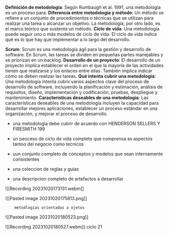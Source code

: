  **Definición de metodología**: Según Rumbaugh et al. 1991, una metodología es un proceso para.
 **Diferencia entre metodología y método**: Un método se refiere a un conjunto de procedimientos o técnicas que se utilizan para realizar una tarea o alcanzar un objetivo. La metodología, por otro lado, es el marco teórico que sustenta un método.
**Ciclo de vida**: Una metodología puede seguir uno o más modelos de ciclo de vida. El ciclo de vida indica qué es lo que hay que implementar a lo largo del desarrollo.

 **Scrum**: Scrum es una metodología ágil para la gestión y desarrollo de software. En Scrum, las tareas se dividen en pequeñas partes manejables y se priorizan en un backlog.
**Desarrollo de un proyecto**: El desarrollo de un proyecto implica establecer el orden en el que la mayoría de las actividades tienen que realizarse y los enlaces entre ellas. También implica indicar cómo se deben realizar las tareas.
**Qué intenta cubrir una metodología**: Una metodología intenta cubrir varios aspectos clave del proceso de desarrollo de software, incluyendo la planificación y estimación, análisis de requisitos, diseño, implementación y codificación, pruebas, despliegue y mantenimiento.
**Características deseables de una metodología**: Las características deseables de una metodología incluyen la capacidad para desarrollar mejores aplicaciones, establecer un proceso estándar en una organización, y mejorar el proceso de desarrollo.

+ una metodologia debe cubrir de acuerdo con HENDERSON SELLERS Y FIRESMITH 199

+ un peoceso de ciclo de vida completo que comprensa as aspectos tantoo del negocio como tecnicos

+ uun conjunto completo de conceptos y modelos  que sean internamente consistentes

+ una coleccion de reglas y guias
+ una descripcion completo de artefactos a desarrollar


![[Recording 20231020173131.webm]]

![[Pasted image 20231020175813.png]]

		metodlogias orientadas a ojetos 

![[Pasted image 20231020180523.png]]



![[Recording 20231020180527.webm]]
ciclo 21